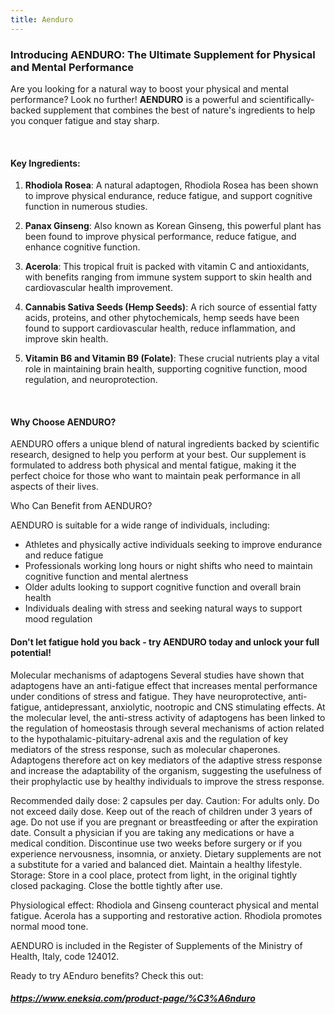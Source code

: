 ```yaml
---
title: Aenduro
---
```


### Introducing AENDURO: The Ultimate Supplement for Physical and Mental Performance

Are you looking for a natural way to boost your physical and mental performance? Look no further! **AENDURO** is a powerful and scientifically-backed supplement that combines the best of nature's ingredients to help you conquer fatigue and stay sharp.

<br>

#### Key Ingredients:

1. **Rhodiola Rosea**: A natural adaptogen, Rhodiola Rosea has been shown to improve physical endurance, reduce fatigue, and support cognitive function in numerous studies.

2. **Panax Ginseng**: Also known as Korean Ginseng, this powerful plant has been found to improve physical performance, reduce fatigue, and enhance cognitive function.

3. **Acerola**: This tropical fruit is packed with vitamin C and antioxidants, with benefits ranging from immune system support to skin health and cardiovascular health improvement.

4. **Cannabis Sativa Seeds (Hemp Seeds)**: A rich source of essential fatty acids, proteins, and other phytochemicals, hemp seeds have been found to support cardiovascular health, reduce inflammation, and improve skin health.

5. **Vitamin B6 and Vitamin B9 (Folate)**: These crucial nutrients play a vital role in maintaining brain health, supporting cognitive function, mood regulation, and neuroprotection.

<br>

#### Why Choose AENDURO?

AENDURO offers a unique blend of natural ingredients backed by scientific research, designed to help you perform at your best. Our supplement is formulated to address both physical and mental fatigue, making it the perfect choice for those who want to maintain peak performance in all aspects of their lives.

Who Can Benefit from AENDURO?

AENDURO is suitable for a wide range of individuals, including:

- Athletes and physically active individuals seeking to improve endurance and reduce fatigue
- Professionals working long hours or night shifts who need to maintain cognitive function and mental alertness
- Older adults looking to support cognitive function and overall brain health
- Individuals dealing with stress and seeking natural ways to support mood regulation

#### Don't let fatigue hold you back - try AENDURO today and unlock your full potential!

Molecular mechanisms of adaptogens
Several studies have shown that adaptogens have an anti-fatigue effect that increases mental performance under conditions of stress and fatigue. They have neuroprotective, anti-fatigue, antidepressant, anxiolytic, nootropic and CNS stimulating effects. At the molecular level, the anti-stress activity of adaptogens has been linked to the regulation of homeostasis through several mechanisms of action related to the hypothalamic-pituitary-adrenal axis and the regulation of key mediators of the stress response, such as molecular chaperones. Adaptogens therefore act on key mediators of the adaptive stress response and increase the adaptability of the organism, suggesting the usefulness of their prophylactic use by healthy individuals to improve the stress response.

Recommended daily dose: 2 capsules per day.
Caution: For adults only. Do not exceed daily dose. Keep out of the reach of children under 3 years of age. Do not use if you are pregnant or breastfeeding or after the expiration date. Consult a physician if you are taking any medications or have a medical condition. Discontinue use two weeks before surgery or if you experience nervousness, insomnia, or anxiety. Dietary supplements are not a substitute for a varied and balanced diet. Maintain a healthy lifestyle.
Storage: Store in a cool place, protect from light, in the original tightly closed packaging. Close the bottle tightly after use.

Physiological effect: Rhodiola and Ginseng counteract physical and mental fatigue. Acerola has a supporting and restorative action. Rhodiola promotes normal mood tone.

AENDURO is included in the Register of Supplements of the Ministry of Health, Italy, code 124012.

Ready to try AEnduro benefits? Check this out: <br>
##### https://www.eneksia.com/product-page/%C3%A6nduro
